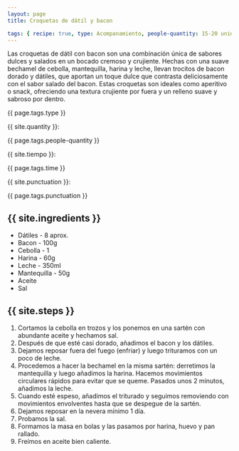```yaml
---
layout: page
title: Croquetas de dátil y bacon

tags: { recipe: true, type: Acompanamiento, people-quantity: 15-20 unidades, time: 1h + 1 día de reposo, punctuation: 5🏆 }
---
```


<p class="recipe-description">Las croquetas de dátil con bacon son una combinación única de sabores dulces y salados en un bocado cremoso y crujiente. Hechas con una suave bechamel de cebolla, mantequilla, harina y leche, llevan trocitos de bacon dorado y dátiles, que aportan un toque dulce que contrasta deliciosamente con el sabor salado del bacon. Estas croquetas son ideales como aperitivo o snack, ofreciendo una textura crujiente por fuera y un relleno suave y sabroso por dentro.</p>

<div class="recipe-information">
   <div><p class="{{ page.tags.type }}">{{ page.tags.type }}</p></div>
   <div><p>{{ site.quantity }}:</p> {{ page.tags.people-quantity }}</div>
   <div><p>{{ site.tiempo }}:</p> {{ page.tags.time }}</div>
   <div><p>{{ site.punctuation }}:</p> {{ page.tags.punctuation }}</div>
</div>

## {{ site.ingredients }}

* Dátiles - 8 aprox.
* Bacon - 100g
* Cebolla - 1
* Harina - 60g
* Leche - 350ml
* Mantequilla - 50g
* Aceite
* Sal

## {{ site.steps }}

1. Cortamos la cebolla en trozos y los ponemos en una sartén con abundante aceite y hechamos sal.
3. Después de que esté casi dorado, añadimos el bacon y los dátiles.
4. Dejamos reposar fuera del fuego (enfriar) y luego trituramos con un poco de leche.
5. Procedemos a hacer la bechamel en la misma sartén: derretimos la mantequilla y luego añadimos la harina. Hacemos
   movimientos circulares rápidos para evitar que se queme. Pasados unos 2 minutos, añadimos la leche.
6. Cuando esté espeso, añadimos el triturado y seguimos removiendo con movimientos envolventes hasta que se despegue de
   la sartén.
7. Dejamos reposar en la nevera mínimo 1 día.
8. Probamos la sal.
9. Formamos la masa en bolas y las pasamos por harina, huevo y pan rallado.
10. Freímos en aceite bien caliente.
